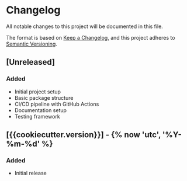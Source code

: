 # Changelog

All notable changes to this project will be documented in this file.

The format is based on [Keep a Changelog](https://keepachangelog.com/en/1.0.0/),
and this project adheres to [Semantic Versioning](https://semver.org/spec/v2.0.0.html).

## [Unreleased]

### Added
- Initial project setup
- Basic package structure
- CI/CD pipeline with GitHub Actions
- Documentation setup
- Testing framework

## [{{cookiecutter.version}}] - {% now 'utc', '%Y-%m-%d' %}

### Added
- Initial release
